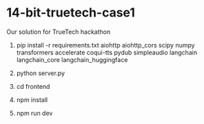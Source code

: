 # 14-bit-truetech-case1
Our solution for TrueTech hackathon

1. pip install -r requirements.txt
aiohttp
aiohttp_cors
scipy
numpy
transformers
accelerate
coqui-tts
pydub
simpleaudio
langchain
langchain_core
langchain_huggingface

2. python server.py

3. cd frontend

4. npm install

5. npm run dev